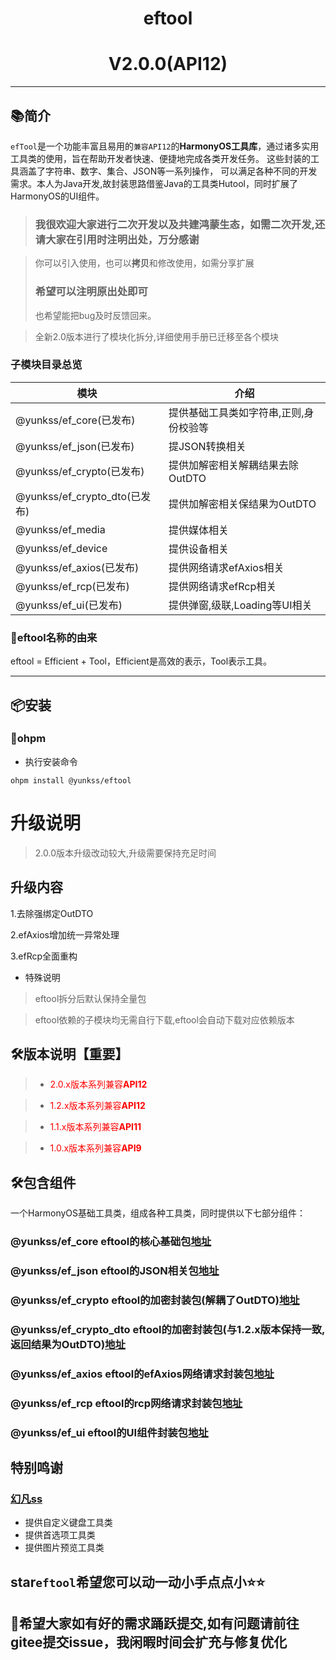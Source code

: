 # <center>eftool</center>

# <center>V2.0.0(API12)</center>

--------------------------------------------------------------------------------

## 📚简介

`efTool`是一个功能丰富且易用的`兼容API12`的**HarmonyOS工具库**，通过诸多实用工具类的使用，旨在帮助开发者快速、便捷地完成各类开发任务。
这些封装的工具涵盖了字符串、数字、集合、JSON等一系列操作，
可以满足各种不同的开发需求。本人为Java开发,故封装思路借鉴Java的工具类Hutool，同时扩展了HarmonyOS的UI组件。

> ### 我很欢迎大家进行二次开发以及共建鸿蒙生态，如需二次开发,还请大家在引用时注明出处，万分感谢

> 你可以引入使用，也可以**拷贝**和修改使用，如需分享扩展
> ### **希望可以注明原出处即可**
> 也希望能把bug及时反馈回来。

> 全新2.0版本进行了模块化拆分,详细使用手册已迁移至各个模块

### 子模块目录总览

| 模块                         | 介绍                   |
|----------------------------|----------------------|
| @yunkss/ef_core(已发布)       | 提供基础工具类如字符串,正则,身份校验等 |
| @yunkss/ef_json(已发布)       | 提JSON转换相关            |
| @yunkss/ef_crypto(已发布)     | 提供加解密相关解耦结果去除OutDTO  |
| @yunkss/ef_crypto_dto(已发布) | 提供加解密相关保结果为OutDTO    |
| @yunkss/ef_media           | 提供媒体相关               |
| @yunkss/ef_device          | 提供设备相关               |
| @yunkss/ef_axios(已发布)      | 提供网络请求efAxios相关      |
| @yunkss/ef_rcp(已发布)        | 提供网络请求efRcp相关        |
| @yunkss/ef_ui(已发布)         | 提供弹窗,级联,Loading等UI相关 |

### 🎁eftool名称的由来

eftool = Efficient + Tool，Efficient是高效的表示，Tool表示工具。

-------------------------------------------------------------------------------

## 📦安装

### 🍊ohpm

* 执行安装命令

```
ohpm install @yunkss/eftool
```

# 升级说明

> 2.0.0版本升级改动较大,升级需要保持充足时间

## 升级内容

1.去除强绑定OutDTO

2.efAxios增加统一异常处理

3.efRcp全面重构

* 特殊说明

> eftool拆分后默认保持全量包

> eftool依赖的子模块均无需自行下载,eftool会自动下载对应依赖版本

## 🛠️版本说明【重要】

> - <span style='color:red;'>2.0.x版本系列兼容**API12**</span>

> - <span style='color:red;'>1.2.x版本系列兼容**API12**</span>

> - <span style='color:red;'>1.1.x版本系列兼容**API11**</span>

> - <span style='color:red;'>1.0.x版本系列兼容**API9**</span>

## 🛠️包含组件

一个HarmonyOS基础工具类，组成各种工具类，同时提供以下七部分组件：

### @yunkss/ef_core eftool的核心基础包[地址](https://ohpm.openharmony.cn/#/cn/detail/@yunkss%2Fef_core)

### @yunkss/ef_json eftool的JSON相关包[地址](https://ohpm.openharmony.cn/#/cn/detail/@yunkss%2Fef_json)

### @yunkss/ef_crypto eftool的加密封装包(解耦了OutDTO)[地址](https://ohpm.openharmony.cn/#/cn/detail/@yunkss%2Fef_crypto)

### @yunkss/ef_crypto_dto eftool的加密封装包(与1.2.x版本保持一致,返回结果为OutDTO)[地址](https://ohpm.openharmony.cn/#/cn/detail/@yunkss%2Fef_crypto_dto)

### @yunkss/ef_axios eftool的efAxios网络请求封装包[地址](https://ohpm.openharmony.cn/#/cn/detail/@yunkss%2Fef_axios)

### @yunkss/ef_rcp eftool的rcp网络请求封装包[地址](https://ohpm.openharmony.cn/#/cn/detail/@yunkss%2Fef_rcp)

[//]: # (### @yunkss/ef_device eftool的设备相关工具包[地址]&#40;&#41;)

[//]: # (### @yunkss/ef_media eftool的媒体相关工具包[地址]&#40;&#41;)

### @yunkss/ef_ui eftool的UI组件封装包[地址](https://ohpm.openharmony.cn/#/cn/detail/@yunkss%2Fef_ui)

## 特别鸣谢

### [幻凡ss](https://blog.csdn.net/q2158798)

* 提供自定义键盘工具类
* 提供首选项工具类
* 提供图片预览工具类

## star`eftool`希望您可以动一动小手点点小⭐⭐

## 👴希望大家如有好的需求踊跃提交,如有问题请前往gitee提交issue，我闲暇时间会扩充与修复优化